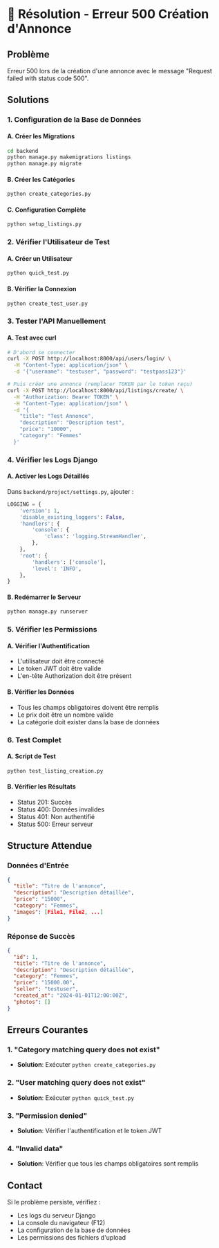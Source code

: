 # 🔧 Résolution - Erreur 500 Création d'Annonce

## Problème
Erreur 500 lors de la création d'une annonce avec le message "Request failed with status code 500".

## Solutions

### 1. Configuration de la Base de Données

#### A. Créer les Migrations
```bash
cd backend
python manage.py makemigrations listings
python manage.py migrate
```

#### B. Créer les Catégories
```bash
python create_categories.py
```

#### C. Configuration Complète
```bash
python setup_listings.py
```

### 2. Vérifier l'Utilisateur de Test

#### A. Créer un Utilisateur
```bash
python quick_test.py
```

#### B. Vérifier la Connexion
```bash
python create_test_user.py
```

### 3. Tester l'API Manuellement

#### A. Test avec curl
```bash
# D'abord se connecter
curl -X POST http://localhost:8000/api/users/login/ \
  -H "Content-Type: application/json" \
  -d '{"username": "testuser", "password": "testpass123"}'

# Puis créer une annonce (remplacer TOKEN par le token reçu)
curl -X POST http://localhost:8000/api/listings/create/ \
  -H "Authorization: Bearer TOKEN" \
  -H "Content-Type: application/json" \
  -d '{
    "title": "Test Annonce",
    "description": "Description test",
    "price": "10000",
    "category": "Femmes"
  }'
```

### 4. Vérifier les Logs Django

#### A. Activer les Logs Détaillés
Dans `backend/project/settings.py`, ajouter :
```python
LOGGING = {
    'version': 1,
    'disable_existing_loggers': False,
    'handlers': {
        'console': {
            'class': 'logging.StreamHandler',
        },
    },
    'root': {
        'handlers': ['console'],
        'level': 'INFO',
    },
}
```

#### B. Redémarrer le Serveur
```bash
python manage.py runserver
```

### 5. Vérifier les Permissions

#### A. Vérifier l'Authentification
- L'utilisateur doit être connecté
- Le token JWT doit être valide
- L'en-tête Authorization doit être présent

#### B. Vérifier les Données
- Tous les champs obligatoires doivent être remplis
- Le prix doit être un nombre valide
- La catégorie doit exister dans la base de données

### 6. Test Complet

#### A. Script de Test
```bash
python test_listing_creation.py
```

#### B. Vérifier les Résultats
- Status 201: Succès
- Status 400: Données invalides
- Status 401: Non authentifié
- Status 500: Erreur serveur

## Structure Attendue

### Données d'Entrée
```json
{
  "title": "Titre de l'annonce",
  "description": "Description détaillée",
  "price": "15000",
  "category": "Femmes",
  "images": [File1, File2, ...]
}
```

### Réponse de Succès
```json
{
  "id": 1,
  "title": "Titre de l'annonce",
  "description": "Description détaillée",
  "category": "Femmes",
  "price": "15000.00",
  "seller": "testuser",
  "created_at": "2024-01-01T12:00:00Z",
  "photos": []
}
```

## Erreurs Courantes

### 1. "Category matching query does not exist"
- **Solution**: Exécuter `python create_categories.py`

### 2. "User matching query does not exist"
- **Solution**: Exécuter `python quick_test.py`

### 3. "Permission denied"
- **Solution**: Vérifier l'authentification et le token JWT

### 4. "Invalid data"
- **Solution**: Vérifier que tous les champs obligatoires sont remplis

## Contact
Si le problème persiste, vérifiez :
- Les logs du serveur Django
- La console du navigateur (F12)
- La configuration de la base de données
- Les permissions des fichiers d'upload 